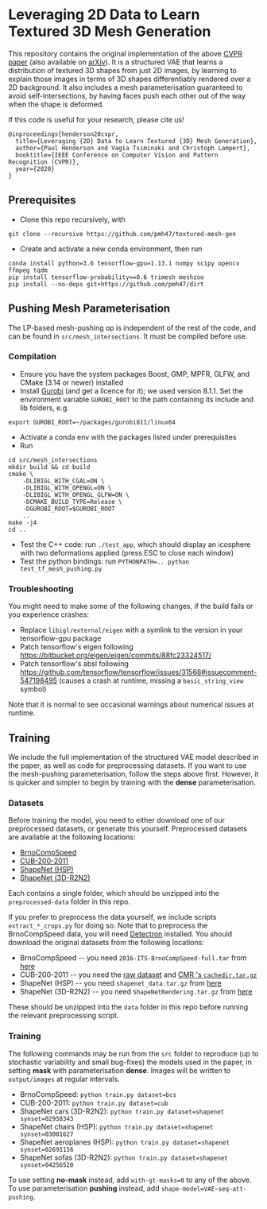 
# Leveraging 2D Data to Learn Textured 3D Mesh Generation

This repository contains the original implementation of the above [CVPR paper](http://openaccess.thecvf.com/content_CVPR_2020/html/Henderson_Leveraging_2D_Data_to_Learn_Textured_3D_Mesh_Generation_CVPR_2020_paper.html) (also available on [arXiv](https://arxiv.org/abs/2004.04180)).
It is a structured VAE that learns a distribution of textured 3D shapes from just 2D images, 
by learning to explain those images in terms of 3D shapes differentiably rendered over a 
2D background.
It also includes a mesh parameterisation guaranteed to avoid self-intersections, by having faces 
push each other out of the way when the shape is deformed.

If this code is useful for your research, please cite us!
```
@inproceedings{henderson20cvpr,
  title={Leveraging {2D} Data to Learn Textured {3D} Mesh Generation},
  author={Paul Henderson and Vagia Tsiminaki and Christoph Lampert},
  booktitle={IEEE Conference on Computer Vision and Pattern Recognition (CVPR)},
  year={2020}
}
```


## Prerequisites

- Clone this repo recursively, with
```
git clone --recursive https://github.com/pmh47/textured-mesh-gen
```
- Create and activate a new conda environment, then run
```
conda install python=3.6 tensorflow-gpu=1.13.1 numpy scipy opencv ffmpeg tqdm
pip install tensorflow-probability==0.6 trimesh meshzoo
pip install --no-deps git+https://github.com/pmh47/dirt
```


## Pushing Mesh Parameterisation

The LP-based mesh-pushing op is independent of the rest of the code, and can be found in `src/mesh_intersections`.
It must be compiled before use.


### Compilation

- Ensure you have the system packages Boost, GMP, MPFR, GLFW, and CMake (3.14 or newer) installed
- Install [Gurobi](https://www.gurobi.com/products/gurobi-optimizer/) (and get a licence for it); we used version 8.1.1. 
Set the environment variable `GUROBI_ROOT` to the path containing its include and lib folders, e.g.
```
export GUROBI_ROOT=~/packages/gurobi811/linux64
```
- Activate a conda env with the packages listed under prerequisites
- Run
```
cd src/mesh_intersections
mkdir build && cd build
cmake \
    -DLIBIGL_WITH_CGAL=ON \
    -DLIBIGL_WITH_OPENGL=ON \
    -DLIBIGL_WITH_OPENGL_GLFW=ON \
    -DCMAKE_BUILD_TYPE=Release \
    -DGUROBI_ROOT=$GUROBI_ROOT
    ..
make -j4
cd ..
```
- Test the C++ code: run `./test_app`, which should display an icosphere with two deformations applied (press ESC to close each window)
- Test the python bindings: run `PYTHONPATH=.. python test_tf_mesh_pushing.py`


### Troubleshooting

You might need to make some of the following changes, if the build fails or you experience crashes:
- Replace `libigl/external/eigen` with a symlink to the version in your tensorflow-gpu package
- Patch tensorflow's eigen following https://bitbucket.org/eigen/eigen/commits/88fc23324517/
- Patch tensorflow's absl following https://github.com/tensorflow/tensorflow/issues/31568#issuecomment-547198495 (causes a crash at runtime, missing a `basic_string_view` symbol)

Note that it is normal to see occasional warnings about numerical issues at runtime.


## Training


We include the full implementation of the structured VAE model described in the paper, as well
as code for preprocessing datasets.
If you want to use the mesh-pushing parameterisation, follow the steps above first. However, it is quicker and 
simpler to begin by training with the **dense** parameterisation.

### Datasets

Before training the model, you need to either download one of our preprocessed datasets, or generate this 
yourself.
Preprocessed datasets are available at the following locations:
- [BrnoCompSpeed](https://pub.ist.ac.at/~phenders/textured-mesh-gen/BrnoCompSpeed.zip)
- [CUB-200-2011](https://pub.ist.ac.at/~phenders/textured-mesh-gen/CUB-200-2011.zip)
- [ShapeNet (HSP)](https://pub.ist.ac.at/~phenders/textured-mesh-gen/HSP.zip)
- [ShapeNet (3D-R2N2)](https://pub.ist.ac.at/~phenders/textured-mesh-gen/3D-R2N2.zip)

Each contains a single folder, which should be unzipped into the `preprocessed-data` folder in this repo.

If you prefer to preprocess the data yourself, we include scripts `extract_*_crops.py` for doing so.
Note that to preprocess the BrnoCompSpeed data, you will need [Detectron](https://github.com/facebookresearch/Detectron) installed.
 You should download the original datasets from the following locations:
- BrnoCompSpeed -- you need `2016-ITS-BrnoCompSpeed-full.tar` from [here](https://medusa.fit.vutbr.cz/traffic/research-topics/traffic-camera-calibration/brnocompspeed/)
- CUB-200-2011 -- you need the [raw dataset](http://www.vision.caltech.edu/visipedia-data/CUB-200-2011/CUB_200_2011.tgz) and [CMR 's `cachedir.tar.gz`](https://github.com/akanazawa/cmr/blob/master/doc/train.md#cub-data)
- ShapeNet (HSP) -- you need `shapenet_data.tar.gz` from [here](https://github.com/chaene/hsp#training-network)
- ShapeNet (3D-R2N2) -- you need `ShapeNetRendering.tar.gz` from [here](https://github.com/chrischoy/3D-R2N2#datasets)

These should be unzipped into the `data` folder in this repo before running the relevant preprocessing script.


### Training

The following commands may be run from the `src` folder to reproduce (up to stochastic variability and small
bug-fixes) the models used in the paper, in setting **mask** with parameterisation **dense**.
Images will be written to `output/images` at regular intervals.
- BrnoCompSpeed: `python train.py dataset=bcs`
- CUB-200-2011: `python train.py dataset=cub`
- ShapeNet cars (3D-R2N2): `python train.py dataset=shapenet synset=02958343`
- ShapeNet chairs (HSP): `python train.py dataset=shapenet synset=03001627 `
- ShapeNet aeroplanes (HSP): `python train.py dataset=shapenet synset=02691156`
- ShapeNet sofas (3D-R2N2): `python train.py dataset=shapenet synset=04256520`

To use setting **no-mask** instead, add `with-gt-masks=0` to any of the above.
To use parameterisation **pushing** instead, add `shape-model=VAE-seq-att-pushing`.
